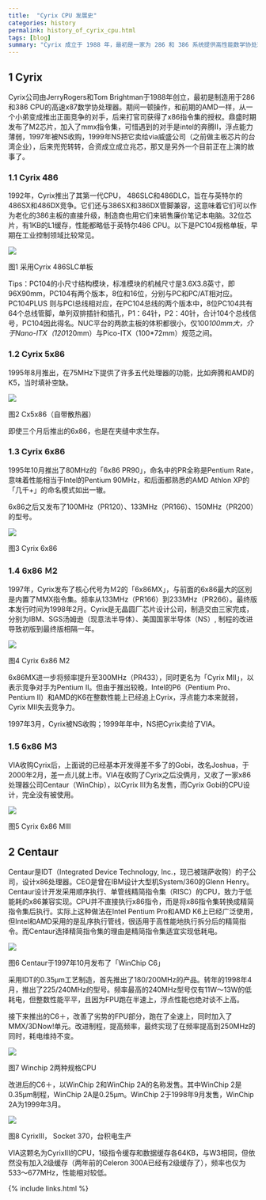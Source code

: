 ```yaml
---
title:  "Cyrix CPU 发展史"
categories: history
permalink: history_of_cyrix_cpu.html
tags: [blog]
summary: "Cyrix 成立于 1988 年，最初是一家为 286 和 386 系统提供高性能数学协处理器的专业制造商。该公司由前德州仪器员工创立。Cyrix 一直是无晶圆制造商。早期，他们使用德州仪器和SGS Thomson的生产设施。1994 年，Cyrix 转向IBM微电子。Cyrix 生产了他们自己设计的 CPU，例如 486 级处理器（部分采用 Pentium 技术和 486 引脚，称为 5x86）和 Pentium Pro 级 CPU，带有 Pentium 引脚 (6x86)，使用带有 x86 转换的 RISC 内核。众所周知，6x86 的 FPU 速度较慢。与AMD不同，Cyrix 从未制造或销​​售过英特尔在许可下进行设计，但在内部设计了一切，从头开始。1997 年 8 月 Cyrix与 National Semiconductor合并。 1999 年 6 月，威盛收购了 Cyrix 的剩余部分。到了这个时候，原来的开发团队已经不复存在，产品已经过时了，唯一有价值的就是 Cyrix 的名字。"
---
```


## 1 Cyrix
Cyrix公司由JerryRogers和Tom Brightman于1988年创立，最初是制造用于286和386 CPU的高速x87数学协处理器。期间一顿操作，和前期的AMD一样，从一个小弟变成推出正面竞争的对手，后来打官司获得了x86指令集的授权。鼎盛时期发布了M2芯片，加入了mmx指令集，可惜遇到的对手是intel的奔腾II，浮点能力薄弱，1997年被NS收购，1999年NS把它卖给via威盛公司（之前做主板芯片的台湾企业），后来兜兜转转，合资成立成立兆芯，那又是另外一个目前正在上演的故事了。

### 1.1 Cyrix 486
1992年，Cyrix推出了其第一代CPU， 486SLC和486DLC，旨在与英特尔的486SX和486DX竞争。它们还与386SX和386DX管脚兼容，这意味着它们可以作为老化的386主板的直接升级，制造商也用它们来销售廉价笔记本电脑。32位芯片，有1KB的L1缓存，性能都略低于英特尔486 CPU。以下是PC104规格单板，早期在工业控制领域比较常见。

![](/images/blogs/Cyrix-486SLC.jpg)

图1 采用Cyrix 486SLC单板

Tips：PC104的小尺寸结构模块，标准模块的机械尺寸是3.6X3.8英寸，即96X90mm，PC104有两个版本，8位和16位，分别与PC和PC/AT相对应。PC104PLUS 则与PCI总线相对应，在PC104总线的两个版本中，8位PC104共有64个总线管脚，单列双排插针和插孔，P1：64针，P2：40针，合计104个总线信号，PC104因此得名。NUC平台的两款主板的体积都很小，仅100*100mm大，介于Nano-ITX（120*120mm）与Pico-ITX（100*72mm）规范之间。

### 1.2 Cyrix 5x86
1995年8月推出，在75MHz下提供了许多五代处理器的功能，比如奔腾和AMD的K5，当时填补空缺。

![](/images/blogs/Cyrix-5x86.jpg)

图2 Cx5x86（自带散热器）

即使三个月后推出的6x86，也是在夹缝中求生存。

### 1.3 Cyrix 6x86
1995年10月推出了80MHz的「6x86 PR90」，命名中的PR全称是Pentium Rate，意味着性能相当于Intel的Pentium 90MHz，和后面都熟悉的AMD Athlon XP的「几千+」的命名模式如出一辙。

6x86之后又发布了100MHz（PR120）、133MHz（PR166）、150MHz（PR200）的型号。

![](/images/blogs/Cyrix-6x86.jpg)

图3 Cyrix 6x86

### 1.4 6x86 Ｍ2
1997年，Cyrix发布了核心代号为Ｍ2的「6x86MX」，与前面的6x86最大的区别是内置了MMX指令集。频率从133MHz（PR166）到233MHz（PR266）。最终版本发行时间为1998年2月。Cyrix是无晶圆厂芯片设计公司，制造交由三家完成，分别为IBM、SGS汤姆逊（现意法半导体）、美国国家半导体（NS）, 制程的改进导致初版到最终版相隔一年。

![](/images/blogs/Cyrix-6x86-M2.jpg)

图4 Cyrix 6x86 M2

6x86MX进一步将频率提升至300MHz（PR433），同时更名为「Cyrix MII」，以表示竞争对手为Pentium II。但由于推出较晚，Intel的P6（Pentium Pro、Pentium II）和AMD的K6在整数性能上已经追上Cyrix，浮点能力本来就弱，Cyrix MII失去竞争力。

1997年3月，Cyrix被NS收购；1999年年中，NS把Cyrix卖给了VIA。

### 1.5 6x86 Ｍ3
VIA收购Cyrix后，上面说的已经基本开发得差不多了的Gobi，改名Joshua，于2000年2月，差一点儿就上市。VIA在收购了Cyrix之后没俩月，又收了一家x86处理器公司Centaur（WinChip），以Cyrix III为名发售，而Cyrix Gobi的CPU设计，完全没有被使用。

![](/images/blogs/Cyrix-6x86-MIII.jpg)

图5 Cyrix 6x86 MIII


## 2 Centaur
Centaur是IDT（Integrated Device Technology, Inc.，现已被瑞萨收购）的子公司，设计x86处理器。CEO是曾在IBM设计大型机System/360的Glenn Henry。Centaur设计开发采用顺序执行、单管线精简指令集（RISC）的CPU，致力于低能耗的x86兼容实现。CPU并不直接执行x86指令，而是将x86指令集转换成精简指令集后执行。实际上这种做法在Intel Pentium Pro和AMD K6上已经广泛使用，但Intel和AMD采用的是乱序执行管线，很适用于高性能地执行拆分后的精简指令。而Centaur选择精简指令集的理由是精简指令集适宜实现低耗电。

![](/images/blogs/WinChip-C6.jpg)

图6 Centaur于1997年10月发布了「WinChip C6」

采用IDT的0.35μm工艺制造，首先推出了180/200MHz的产品。转年的1998年4月，推出了225/240MHz的型号。频率最高的240MHz型号仅有11W～13W的低耗电，但整数性能平平，且因为FPU跑在半速上，浮点性能也绝对谈不上高。

接下来推出的C6＋，改善了劣势的FPU部分，跑在了全速上，同时加入了MMX/3DNow!单元。改进制程，提高频率，最终实现了在频率提高到250MHz的同时，耗电维持不变。

![](/images/blogs/WinChip-2.jpg)

图7 Winchip 2两种规格CPU

改进后的C6＋，以WinChip 2和WinChip 2A的名称发售。其中WinChip 2是0.35μm制程，WinChip 2A是0.25μm。WinChip 2于1998年9月发售，WinChip 2A为1999年3月。

![](/images/blogs/CyrixIII-Socket370.jpg)

图8 CyrixIII， Socket 370，台积电生产

VIA这颗名为CyrixIII的CPU，1级指令缓存和数据缓存各64KB，与W3相同，但依然没有加入2级缓存（两年前的Celeron 300A已经有2级缓存了），频率也仅为533～677MHz，性能相对较低。

{% include links.html %}
